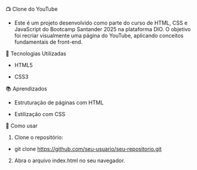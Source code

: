 📺 Clone do YouTube
- Este é um projeto desenvolvido como parte do curso de HTML, CSS e JavaScript do Bootcamp Santander 2025 na plataforma DIO.
O objetivo foi recriar visualmente uma página do YouTube, aplicando conceitos fundamentais de front-end.

🚀 Tecnologias Utilizadas
- HTML5

- CSS3

📚 Aprendizados
- Estruturação de páginas com HTML

- Estilização com CSS

📂 Como usar
1. Clone o repositório:
 - git clone https://github.com/seu-usuario/seu-repositorio.git
2. Abra o arquivo index.html no seu navegador.
